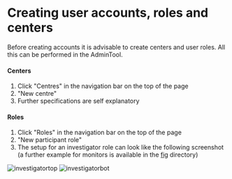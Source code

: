 # Creating user accounts, roles and centers 

Before creating accounts it is advisable to create centers and user roles. All this can be performed in the AdminTool.

#### Centers

1. Click "Centres" in the navigation bar on the top of the page
2. "New centre"
3. Further specifications are self explanatory

#### Roles

1. Click "Roles" in the navigation bar on the top of the page
2. "New participant role"
3. The setup for an investigator role can look like the following screenshot <br>
(a further example for monitors is available in the [fig](https://github.com/PatrickRWright/SCTO/tree/master/DM/secuTrial/recipes/create_user_logins/fig) directory)

![investigatortop](https://github.com/PatrickRWright/SCTO/blob/master/DM/secuTrial/recipes/create_user_logins/fig/investigator_top.png)
![investigatorbot](https://github.com/PatrickRWright/SCTO/blob/master/DM/secuTrial/recipes/create_user_logins/fig/investigator_bottom.png)

